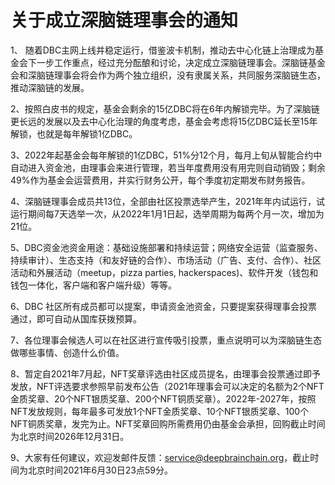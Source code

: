 # 关于成立深脑链理事会的通知

1、 随着DBC主网上线并稳定运行，借鉴波卡机制，推动去中心化链上治理成为基金会下一步工作重点，经过充分酝酿和讨论，决定成立深脑链理事会。深脑链基金会和深脑链理事会将会作为两个独立组织，没有隶属关系，共同服务深脑链生态，推动深脑链的发展。

2、按照白皮书的规定，基金会剩余的15亿DBC将在6年内解锁完毕。为了深脑链更长远的发展以及去中心化治理的角度考虑，基金会考虑将15亿DBC延长至15年解锁，也就是每年解锁1亿DBC。

3、2022年起基金会每年解锁的1亿DBC，51%分12个月，每月上旬从智能合约中自动进入资金池，由理事会来进行管理，若当年度费用没有用完则自动销毁；剩余49%作为基金会运营费用，并实行财务公开，每个季度初定期发布财务报告。

4、深脑链理事会成员共13位，全部由社区投票选举产生，2021年年内试运行，试运行期间每7天选举一次，从2022年1月1日起，选举周期为每两个月一次，增加为21位。

5、DBC资金池资金用途：基础设施部署和持续运营；网络安全运营（监查服务、持续审计）、生态支持（和友好链的合作）、市场活动（广告、支付、合作）、社区活动和外展活动（meetup，pizza parties, hackerspaces)、软件开发（钱包和钱包一体化，客户端和客户端升级）等等。

6、DBC 社区所有成员都可以提案，申请资金池资金，只要提案获得理事会投票通过，即可自动从国库获拨预算。

7、各位理事会候选人可以在社区进行宣传吸引投票，重点说明可以为深脑链生态做哪些事情、创造什么价值。

8、暂定自2021年7月起，NFT奖章评选由社区成员提名，由理事会投票通过即予发放，NFT评选要求参照早前发布公告（2021年理事会可以决定的名额为2个NFT金质奖章、20个NFT银质奖章、200个NFT铜质奖章）。2022年-2027年，按照NFT发放规则，每年最多可发放1个NFT金质奖章、10个NFT银质奖章、100个NFT铜质奖章，发完为止。NFT奖章回购所需费用仍由基金会承担，回购截止时间为北京时间2026年12月31日。

9、大家有任何建议，欢迎发邮件反馈：service@deepbrainchain.org，截止时间为北京时间2021年6月30日23点59分。
